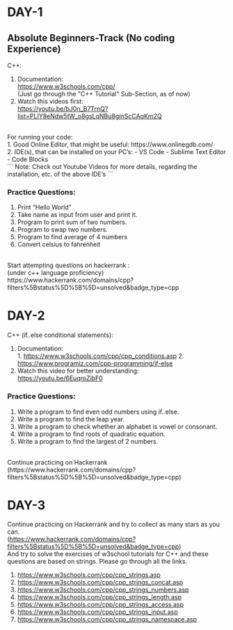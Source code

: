 # DAY-1
## Absolute Beginners-Track (No coding Experience)

C++:
1. Documentation:<br />
https://www.w3schools.com/cpp/ <br/>
(Just go through the "C++ Tutorial" Sub-Section, as of  now)<br/>
2. Watch this videos first:<br/>
https://youtu.be/bJ0n_B7TrnQ?list=PLIY8eNdw5tW_o8gsLqNBu8gmScCAqKm2Q
<br/>
For running your code:<br/> 
 1. Good Online Editor, that might be useful: https://www.onlinegdb.com/<br/>
 2. IDE(s), that can be installed on your PC’s: 
                      - VS Code 
                      - Sublime Text Editor 
                      - Code Blocks 
<br/>
``` Note: Check out Youtube Videos for more details, regarding the installation, etc. of the above IDE’s ```
<br/>

### Practice Questions: 
1. Print “Hello World”
2. Take name as input from user and print it.
3. Program to print sum of two numbers.
4. Program to swap two numbers.
5. Program to find average of 4 numbers
6. Convert celsius to fahrenheit 
<br/>
Start attempting questions on hackerrank :<br/>
(under c++ language proficiency) <br/>
https://www.hackerrank.com/domains/cpp?filters%5Bstatus%5D%5B%5D=unsolved&badge_type=cpp

# DAY-2

C++ (if..else conditional statements):<br/>
1. Documentation: <br/>
        1. https://www.w3schools.com/cpp/cpp_conditions.asp
        2. https://www.programiz.com/cpp-programming/if-else 
2. Watch this video for better understanding:<br/> https://youtu.be/6EuqroZibF0

### Practice Questions:
1. Write a program to find even odd numbers using if..else.
2. Write a program to find the leap year.
3. Write a program to check whether an alphabet is vowel or consonant.
4. Write a program to find roots of quadratic equation.
5. Write a program to find the largest of 2 numbers.
<br/>
Continue practicing on Hackerrank<br/>
(https://www.hackerrank.com/domains/cpp?filters%5Bstatus%5D%5B%5D=unsolved&badge_type=cpp)

# DAY-3

Continue practicing on Hackerrank and try to collect as many stars as you can.<br/>
(https://www.hackerrank.com/domains/cpp?filters%5Bstatus%5D%5B%5D=unsolved&badge_type=cpp)<br/>
And try to solve the exercises of w3school tutorials for C++ and these questions are based on strings. Please go through all the links.
1. https://www.w3schools.com/cpp/cpp_strings.asp
2. https://www.w3schools.com/cpp/cpp_strings_concat.asp
3. https://www.w3schools.com/cpp/cpp_strings_numbers.asp
4. https://www.w3schools.com/cpp/cpp_strings_length.asp
5. https://www.w3schools.com/cpp/cpp_strings_access.asp
6. https://www.w3schools.com/cpp/cpp_strings_input.asp
7. https://www.w3schools.com/cpp/cpp_strings_namespace.asp

